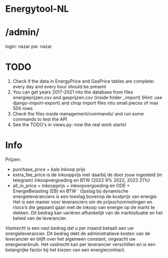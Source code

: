 # Energytool-NL

# /admin/
login: nazar
pw: nazar

# TODO
1. Check if the data in EnergyPrice and GasPrice tables are complete: every day and every hour should be present
2. You can get years 2017-2021 into the database from files energieprijzen.csv and gasprijzen.csv (inside folder _import)
   (Hint: use django-import-export) and chop import files into small pieces of max 500 rows
3. Check the files inside management/commands/ and run some commands to test the API
4. See the TODO's in views.py: now the real work starts!


# Info
Prijzen: 
* purchase_price = kale inkoop prijs
* extra_fee_price is de inkoopprijs met daarbij de door jouw ingesteld (in telegram) inkoopvergoeding en BTW (2022 9% 2022, 2023 21%)
* all_in_price = inkoopprijs + inkoopvergoeding en ODE + EnergieBelasting (EB) en BTW
`
*Opslag* bij dynamische energieleveranciers is een toeslag bovenop de kostprijs van energie. Het is een manier voor leveranciers om de prijsschommelingen en risico’s die gepaard gaan met de inkoop van energie op de 
markt te dekken. Dit bedrag kan variëren afhankelijk van de marktsituatie en het beleid van de leverancier.

*Vastrecht* is een vast bedrag dat u per maand betaalt aan uw energieleverancier. Dit bedrag dekt de administratieve kosten van de leverancier en blijft over het algemeen constant, ongeacht uw energieverbruik. Het 
vastrecht kan per leverancier verschillen en is een belangrijke factor bij het kiezen van een energiecontract.